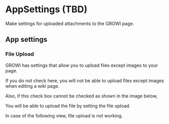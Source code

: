 # AppSettings (TBD)



Make settings for uploaded attachments to the GROWI page.
<!-- [TODO: English translation by gw4283] -->

## App settings

### File Upload

GROWI has settings that allow you to upload files except images to your page.

<!-- ![appsettings6](./images/appsettings6.png) -->

If you do not check here, you will not be able to upload files except
 images when editing a wiki page.

Also, if this check box cannot be checked as shown in the image below,
<!-- [File uplooad settings](#ファイルアップロード設定)are not compleated. -->

<!-- ![appsettings7](./images/appsettings7.png) -->

You will be able to upload the file by setting the file upload.

<!-- ![appsettings8](./images/appsettings8.png) -->

In case of the following view, file upload is not working.
<!-- ![appsettings9](./images/appsettings9.png) -->
